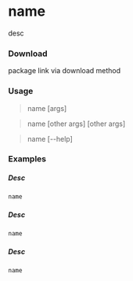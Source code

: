# name
desc

### Download
package link via download method

### Usage  
> name [args]
  
> name [other args] [other args]   
  
> name [--help]  
  
### Examples   
##### Desc  
```bash
name 
```

##### Desc  
```bash
name
```

##### Desc  
```bash
name
```

